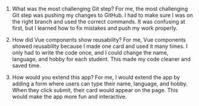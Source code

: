 1. What was the most challenging Git step?
For me, the most challenging Git step was pushing my changes to GitHub.
I had to make sure I was on the right branch and used the correct commands.
It was confusing at first, but I learned how to fix mistakes and push my work properly.

2. How did Vue components show reusability?
For me, Vue components showed reusability because I made one card and used it many times.
I only had to write the code once, and I could change the name, language, and hobby for each student.
This made my code cleaner and saved time.

3. How would you extend this app?
For me, I would extend the app by adding a form where users can type their name, language, and hobby.
When they click submit, their card would appear on the page.
This would make the app more fun and interactive.

